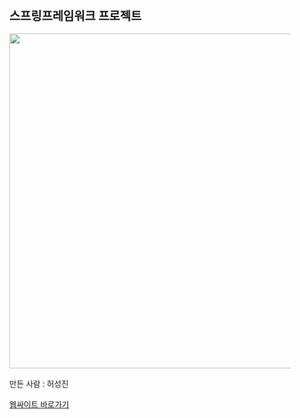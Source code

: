 <h2>스프링프레임워크 프로젝트</h2>
<img src = "http://49.142.157.251:9090/cjgreen/resources/images/javaProjectS13(%ED%97%88%EC%84%B1%EC%A7%84).jpg" style = "width : 600px;" /><br/><br/>
만든 사람 : 허성진<br/><br/>
<a href = "http://49.142.157.251:9090/javaProjectS13/" target = "_blank">웹싸이트 바로가기</a><br/>
